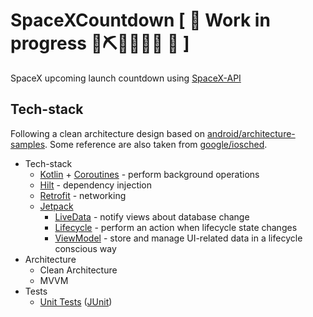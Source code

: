 # SpaceXCountdown [ 🚧 Work in progress 👷⛏👷🔧️👷🔧 🚧 ]
SpaceX upcoming launch countdown using [SpaceX-API](https://github.com/r-spacex/SpaceX-API)

## Tech-stack
Following a clean architecture design based on [android/architecture-samples](https://github.com/android/architecture-samples). Some reference are also taken from [google/iosched](https://github.com/google/iosched).
* Tech-stack
  * [Kotlin](https://kotlinlang.org/) + [Coroutines](https://kotlinlang.org/docs/reference/coroutines-overview.html) - perform background operations
  * [Hilt](https://developer.android.com/training/dependency-injection/hilt-android) - dependency injection
  * [Retrofit](https://square.github.io/retrofit/) - networking
  * [Jetpack](https://developer.android.com/jetpack)
    * [LiveData](https://developer.android.com/topic/libraries/architecture/livedata) - notify views about database change
    * [Lifecycle](https://developer.android.com/topic/libraries/architecture/lifecycle) - perform an action when lifecycle state changes
    * [ViewModel](https://developer.android.com/topic/libraries/architecture/viewmodel) - store and manage UI-related data in a lifecycle conscious way
* Architecture
    * Clean Architecture
    * MVVM
* Tests
    * [Unit Tests](https://en.wikipedia.org/wiki/Unit_testing) ([JUnit](https://junit.org/junit4/))
